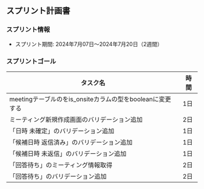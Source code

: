 ## スプリント計画書

### スプリント情報
- スプリント期間: 2024年7月07日～2024年7月20日（2週間）

### スプリントゴール

| タスク名 | 時間 | 
| ---- | ---- |
| meetingテーブルのをis_onsiteカラムの型をbooleanに変更する | 1日 |
| ミーティング新規作成画面のバリデーション追加 | 2日 |
| 「日時 未確定」のバリデーション追加 | 1日 |
| 「候補日時 返信済み」のバリデーション追加 | 1日 |
| 「候補日時 未返信」のバリデーション追加 | 1日 |
| 「回答待ち」のミーティング情報取得 | 2日 |
| 「回答待ち」のバリデーション追加 | 2日 |


